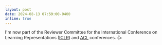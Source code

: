 ```yaml
---
layout: post
date: 2024-08-13 07:59:00-0400
inline: true
---
```


I'm now part of the Reviewer Committee for the International Conference on Learning Representations ([ICLR](https://iclr.cc/)) and [ACL](https://2025.aclweb.org/) conferences. 👍